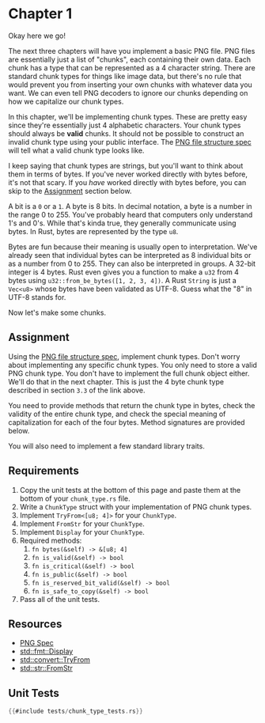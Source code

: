 # Chapter 1

Okay here we go!

The next three chapters will have you implement a basic PNG file. PNG files are essentially just a list of "chunks", each containing their own data. Each chunk has a type that can be represented as a 4 character string. There are standard chunk types for things like image data, but there's no rule that would prevent you from inserting your own chunks with whatever data you want. We can even tell PNG decoders to ignore our chunks depending on how we capitalize our chunk types.

In this chapter, we'll be implementing chunk types. These are pretty easy since they're essentially just 4 alphabetic characters. Your chunk types should always be __valid__ chunks. It should not be possible to construct an invalid chunk type using your public interface. The [PNG file structure spec](http://www.libpng.org/pub/png/spec/1.2/PNG-Structure.html) will tell what a valid chunk type looks like.

I keep saying that chunk types are strings, but you'll want to think about them in terms of bytes. If you've never worked directly with bytes before, it's not that scary. If you _have_ worked directly with bytes before, you can skip to the [Assignment](#assignment) section below.

A bit is a `0` or a `1`. A byte is 8 bits. In decimal notation, a byte is a number in the range 0 to 255. You've probably heard that computers only understand 1's and 0's. While that's kinda true, they generally communicate using bytes. In Rust, bytes are represented by the type `u8`.

Bytes are fun because their meaning is usually open to interpretation. We've already seen that individual bytes can be interpreted as 8 individual bits or as a number from 0 to 255. They can also be interpreted in groups. A 32-bit integer is 4 bytes. Rust even gives you a function to make a `u32` from 4 bytes using `u32::from_be_bytes([1, 2, 3, 4])`. A Rust `String` is just a `Vec<u8>` whose bytes have been validated as UTF-8. Guess what the "8" in UTF-8 stands for.

Now let's make some chunks.


## Assignment
Using the [PNG file structure spec](http://www.libpng.org/pub/png/spec/1.2/PNG-Structure.html), implement chunk types. Don't worry about implementing any specific chunk types. You only need to store a valid PNG chunk type. You don't have to implement the full chunk object either. We'll do that in the next chapter. This is just the 4 byte chunk type described in section `3.3` of the link above.

You need to provide methods that return the chunk type in bytes, check the validity of the entire chunk type, and check the special meaning of capitalization for each of the four bytes. Method signatures are provided below.

You will also need to implement a few standard library traits.


## Requirements
1. Copy the unit tests at the bottom of this page and paste them at the bottom of your `chunk_type.rs` file.
2. Write a `ChunkType` struct with your implementation of PNG chunk types.
3. Implement `TryFrom<[u8; 4]>` for your `ChunkType`.
4. Implement `FromStr` for your `ChunkType`.
5. Implement `Display` for your `ChunkType`.
6. Required methods:
   1. `fn bytes(&self) -> &[u8; 4]`
   2. `fn is_valid(&self) -> bool`
   3. `fn is_critical(&self) -> bool`
   4. `fn is_public(&self) -> bool`
   5. `fn is_reserved_bit_valid(&self) -> bool`
   6. `fn is_safe_to_copy(&self) -> bool` 
7. Pass all of the unit tests.


## Resources
* [PNG Spec](http://www.libpng.org/pub/png/spec/1.2/PNG-Contents.html)
* [std::fmt::Display](https://doc.rust-lang.org/std/fmt/trait.Display.html)
* [std::convert::TryFrom](https://doc.rust-lang.org/std/convert/trait.TryFrom.html)
* [std::str::FromStr](https://doc.rust-lang.org/std/str/trait.FromStr.html)


## Unit Tests

```rust
{{#include tests/chunk_type_tests.rs}}
```
